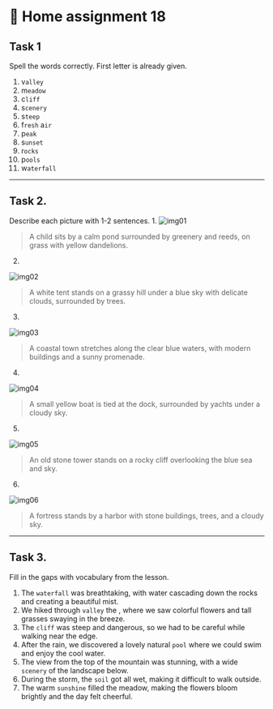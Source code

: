 ﻿# 📕 Home assignment 18

## Task 1
Spell the words correctly. First letter is already given.

1. v`alley`  
2. m`eadow`  
3. c`liff`  
4. s`cenery`  
5. s`teep`  
6. f`resh` a`ir`  
7. p`eak`  
8. s`unset`
9. r`ocks`  
10. p`ools`  
11. w`aterfall`  

---

## Task 2. 
Describe each picture with 1-2 sentences.
1. 
![img01](.\img\HA18_T02_img01.jpg)
> A child sits by a calm pond surrounded by greenery and reeds, on grass with yellow dandelions.

2. 
![img02](.\img\HA18_T02_img02.jpg)
> A white tent stands on a grassy hill under a blue sky with delicate clouds, surrounded by trees.

3. 
![img03](.\img\HA18_T02_img03.jpg)
> A coastal town stretches along the clear blue waters, with modern buildings and a sunny promenade.

4. 
![img04](.\img\HA18_T02_img04.jpg)
> A small yellow boat is tied at the dock, surrounded by yachts under a cloudy sky.

5. 
![img05](.\img\HA18_T02_img05.jpg)
> An old stone tower stands on a rocky cliff overlooking the blue sea and sky.

6. 
![img06](.\img\HA18_T02_img06.jpg)
> A fortress stands by a harbor with stone buildings, trees, and a cloudy sky.

---

## Task 3. 
Fill in the gaps with vocabulary from the lesson. 

1. The `waterfall` was breathtaking, with water cascading down the rocks and creating a beautiful mist.
2. We hiked through `valley` the , where we saw colorful flowers and tall grasses swaying in the breeze.
3. The `cliff` was steep and dangerous, so we had to be careful while walking near the edge.
4. After the rain, we discovered a lovely  natural  `pool` where we could swim and enjoy the cool water.
5. The view from the top of the mountain was stunning, with a wide `scenery` of the landscape below.
6. During the storm, the `soil` got all wet, making it difficult to walk outside.
7. The warm `sunshine` filled the meadow, making the flowers bloom brightly and the day felt cheerful.